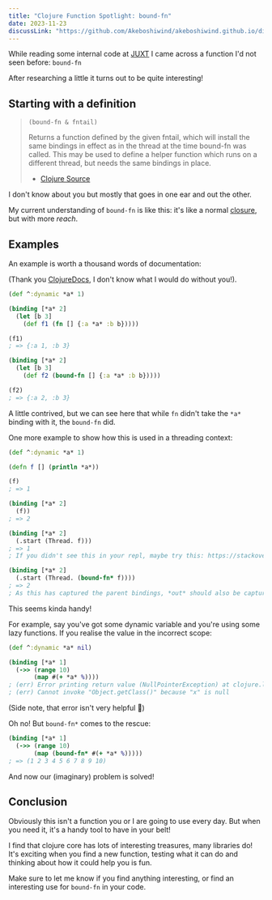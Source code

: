 ```yaml
---
title: "Clojure Function Spotlight: bound-fn"
date: 2023-11-23
discussLink: "https://github.com/Akeboshiwind/akeboshiwind.github.io/discussions/4"
---
```


While reading some internal code at [JUXT](https://juxt.pro) I came across a function I'd not seen before: `bound-fn`

After researching a little it turns out to be quite interesting!

## Starting with a definition

> `(bound-fn & fntail)`
>
> Returns a function defined by the given fntail, which will install the
> same bindings in effect as in the thread at the time bound-fn was called.
> This may be used to define a helper function which runs on a different
> thread, but needs the same bindings in place.
>- [Clojure Source](https://github.com/clojure/clojure/blob/ce55092f2b2f5481d25cff6205470c1335760ef6/src/clj/clojure/core.clj#L2023)

I don't know about you but mostly that goes in one ear and out the other.

My current understanding of `bound-fn` is like this: it's like a normal [closure](https://clojure.org/guides/learn/functions#_closures), but with more *reach*.


## Examples

An example is worth a thousand words of documentation:

(Thank you [ClojureDocs](https://clojuredocs.org), I don't know what I would do without you!).

```clojure
(def ^:dynamic *a* 1)

(binding [*a* 2]
  (let [b 3]
    (def f1 (fn [] {:a *a* :b b}))))

(f1)
; => {:a 1, :b 3}

(binding [*a* 2]
  (let [b 3]
    (def f2 (bound-fn [] {:a *a* :b b}))))

(f2)
; => {:a 2, :b 3}
```

A little contrived, but we can see here that while `fn` didn't take the `*a*` binding with it, the `bound-fn` did.

One more example to show how this is used in a threading context:

```clojure
(def ^:dynamic *a* 1)

(defn f [] (println *a*))

(f)
; => 1

(binding [*a* 2]
  (f))
; => 2

(binding [*a* 2]
  (.start (Thread. f)))
; => 1
; If you didn't see this in your repl, maybe try this: https://stackoverflow.com/a/26744120

(binding [*a* 2]
  (.start (Thread. (bound-fn* f))))
; => 2
; As this has captured the parent bindings, *out* should also be captured so this should print in your repl even if the above did not.
```

This seems kinda handy!

For example, say you've got some dynamic variable and you're using some lazy functions.
If you realise the value in the incorrect scope:

```clojure
(def ^:dynamic *a* nil)

(binding [*a* 1]
  (->> (range 10)
       (map #(+ *a* %))))
; (err) Error printing return value (NullPointerException) at clojure.lang.Numbers/ops (Numbers.java:1095).
; (err) Cannot invoke "Object.getClass()" because "x" is null
```

(Side note, that error isn't very helpful 🤔)

Oh no!
But `bound-fn*` comes to the rescue:

```clojure
(binding [*a* 1]
  (->> (range 10)
       (map (bound-fn* #(+ *a* %)))))
; => (1 2 3 4 5 6 7 8 9 10)
```

And now our (imaginary) problem is solved!

## Conclusion

Obviously this isn't a function you or I are going to use every day.
But when you need it, it's a handy tool to have in your belt!

I find that clojure core has lots of interesting treasures, many libraries do!
It's exciting when you find a new function, testing what it can do and thinking about how it could help you is fun.

Make sure to let me know if you find anything interesting, or find an interesting use for `bound-fn` in your code.
